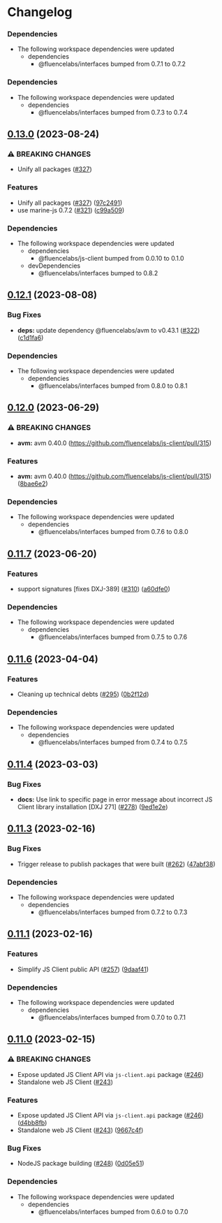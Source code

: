 # Changelog

### Dependencies

* The following workspace dependencies were updated
  * dependencies
    * @fluencelabs/interfaces bumped from 0.7.1 to 0.7.2

### Dependencies

* The following workspace dependencies were updated
  * dependencies
    * @fluencelabs/interfaces bumped from 0.7.3 to 0.7.4

## [0.13.0](https://github.com/fluencelabs/js-client/compare/js-client.api-v0.12.1...js-client.api-v0.13.0) (2023-08-24)


### ⚠ BREAKING CHANGES

* Unify all packages ([#327](https://github.com/fluencelabs/js-client/issues/327))

### Features

* Unify all packages ([#327](https://github.com/fluencelabs/js-client/issues/327)) ([97c2491](https://github.com/fluencelabs/js-client/commit/97c24918d84b34e7ac58337838dc8343cbd44b19))
* use marine-js 0.7.2 ([#321](https://github.com/fluencelabs/js-client/issues/321)) ([c99a509](https://github.com/fluencelabs/js-client/commit/c99a509c8743471856b0beb25696ffe7357d5399))


### Dependencies

* The following workspace dependencies were updated
  * dependencies
    * @fluencelabs/js-client bumped from 0.0.10 to 0.1.0
  * devDependencies
    * @fluencelabs/interfaces bumped to 0.8.2

## [0.12.1](https://github.com/fluencelabs/js-client/compare/js-client.api-v0.12.0...js-client.api-v0.12.1) (2023-08-08)


### Bug Fixes

* **deps:** update dependency @fluencelabs/avm to v0.43.1 ([#322](https://github.com/fluencelabs/js-client/issues/322)) ([c1d1fa6](https://github.com/fluencelabs/js-client/commit/c1d1fa6659b6dc2c6707786748b3410fab7f1bcd))


### Dependencies

* The following workspace dependencies were updated
  * dependencies
    * @fluencelabs/interfaces bumped from 0.8.0 to 0.8.1

## [0.12.0](https://github.com/fluencelabs/js-client/compare/js-client.api-v0.11.7...js-client.api-v0.12.0) (2023-06-29)


### ⚠ BREAKING CHANGES

* **avm:** avm 0.40.0 (https://github.com/fluencelabs/js-client/pull/315)

### Features

* **avm:** avm 0.40.0 (https://github.com/fluencelabs/js-client/pull/315) ([8bae6e2](https://github.com/fluencelabs/js-client/commit/8bae6e24e62153b567f320ccecc7bce76bc826d1))


### Dependencies

* The following workspace dependencies were updated
  * dependencies
    * @fluencelabs/interfaces bumped from 0.7.6 to 0.8.0

## [0.11.7](https://github.com/fluencelabs/js-client/compare/js-client.api-v0.11.6...js-client.api-v0.11.7) (2023-06-20)


### Features

* support signatures [fixes DXJ-389] ([#310](https://github.com/fluencelabs/js-client/issues/310)) ([a60dfe0](https://github.com/fluencelabs/js-client/commit/a60dfe0d680b4d9ac5092dec64e2ebf478bf80eb))


### Dependencies

* The following workspace dependencies were updated
  * dependencies
    * @fluencelabs/interfaces bumped from 0.7.5 to 0.7.6

## [0.11.6](https://github.com/fluencelabs/js-client/compare/js-client.api-v0.11.5...js-client.api-v0.11.6) (2023-04-04)


### Features

* Cleaning up technical debts ([#295](https://github.com/fluencelabs/js-client/issues/295)) ([0b2f12d](https://github.com/fluencelabs/js-client/commit/0b2f12d8ac223db341d6c30ff403166b3eae2e56))


### Dependencies

* The following workspace dependencies were updated
  * dependencies
    * @fluencelabs/interfaces bumped from 0.7.4 to 0.7.5

## [0.11.4](https://github.com/fluencelabs/js-client/compare/js-client.api-v0.11.3...js-client.api-v0.11.4) (2023-03-03)


### Bug Fixes

* **docs:** Use link to specific page in error message about incorrect JS Client library installation [DXJ 271] ([#278](https://github.com/fluencelabs/js-client/issues/278)) ([9ed1e2e](https://github.com/fluencelabs/js-client/commit/9ed1e2eafcad47e1a37367128d12a36bb63496f3))

## [0.11.3](https://github.com/fluencelabs/js-client/compare/js-client.api-v0.11.2...js-client.api-v0.11.3) (2023-02-16)


### Bug Fixes

* Trigger release to publish packages that were built ([#262](https://github.com/fluencelabs/js-client/issues/262)) ([47abf38](https://github.com/fluencelabs/js-client/commit/47abf3882956ffbdc52df372db26ba6252e8306b))


### Dependencies

* The following workspace dependencies were updated
  * dependencies
    * @fluencelabs/interfaces bumped from 0.7.2 to 0.7.3

## [0.11.1](https://github.com/fluencelabs/js-client/compare/js-client.api-v0.11.0...js-client.api-v0.11.1) (2023-02-16)


### Features

* Simplify JS Client public API ([#257](https://github.com/fluencelabs/js-client/issues/257)) ([9daaf41](https://github.com/fluencelabs/js-client/commit/9daaf410964d43228192c829c7ff785db6e88081))


### Dependencies

* The following workspace dependencies were updated
  * dependencies
    * @fluencelabs/interfaces bumped from 0.7.0 to 0.7.1

## [0.11.0](https://github.com/fluencelabs/fluence-js/compare/js-client.api-v0.10.0...js-client.api-v0.11.0) (2023-02-15)


### ⚠ BREAKING CHANGES

* Expose updated JS Client API via `js-client.api` package ([#246](https://github.com/fluencelabs/fluence-js/issues/246))
* Standalone web JS Client ([#243](https://github.com/fluencelabs/fluence-js/issues/243))

### Features

* Expose updated JS Client API via `js-client.api` package ([#246](https://github.com/fluencelabs/fluence-js/issues/246)) ([d4bb8fb](https://github.com/fluencelabs/fluence-js/commit/d4bb8fb42964b3ba25154232980b9ae82c21e627))
* Standalone web JS Client ([#243](https://github.com/fluencelabs/fluence-js/issues/243)) ([9667c4f](https://github.com/fluencelabs/fluence-js/commit/9667c4fec6868f984bba13249f3c47d293396406))


### Bug Fixes

* NodeJS package building ([#248](https://github.com/fluencelabs/fluence-js/issues/248)) ([0d05e51](https://github.com/fluencelabs/fluence-js/commit/0d05e517d89529af513fcb96cfa6c722ccc357a7))


### Dependencies

* The following workspace dependencies were updated
  * dependencies
    * @fluencelabs/interfaces bumped from 0.6.0 to 0.7.0
